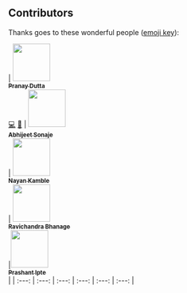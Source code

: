

## Contributors

Thanks goes to these wonderful people ([emoji key](https://github.com/kentcdodds/all-contributors#emoji-key)):

<!-- ALL-CONTRIBUTORS-LIST:START - Do not remove or modify this section -->
<!-- prettier-ignore -->
| [<img src="https://avatars3.githubusercontent.com/u/3788500?s=460&v=4" width="75px;"/><br /><sub><b>Pranay Dutta</b></sub>](https://github.com/pranaydutta89)<br /> [:computer:](#code "Code")   [:book:](#docs-pranay "Documentation")  | [<img src="https://avatars0.githubusercontent.com/u/11675384?s=460&v=4" width="75px;"/><br /><sub><b>Abhijeet Sonaje</b></sub>](https://github.com/abhijeet2015)<br />| [<img src="https://avatars0.githubusercontent.com/u/26872595?s=460&v=4" width="75px;"/><br /><sub><b>Nayan Kamble</b></sub>](https://github.com/nayankamble)<br /> | [<img src="https://avatars3.githubusercontent.com/u/38063467?s=460&v=4" width="75px;"/><br /><sub><b>Ravichandra Bhanage</b></sub>](https://github.com/bhanage-ravic)<br /> |[<img src="https://media.licdn.com/dms/image/C5603AQGL5eGyFcb1xA/profile-displayphoto-shrink_800_800/0?e=1533168000&v=beta&t=fE82HbRHCY-UWO24nQ-6PkJ-uR1l-hLhMju0SHOdAqY" width="75px;"/><br /><sub><b>Prashant Ipte</b></sub>](https://www.linkedin.com/in/prashant-ipte-003b9634/)<br /> |
| :---: | :---: | :---: | :---: | :---: | :---: |
<!-- ALL-CONTRIBUTORS-LIST:END -->